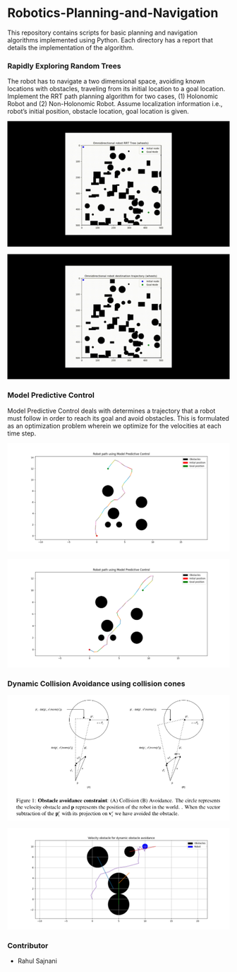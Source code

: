 # Robotics-Planning-and-Navigation


This repository contains scripts for basic planning and navigation algorithms implemented using Python. Each directory has a report that details the implementation of the algorithm.



### Rapidly Exploring Random Trees

The robot has to navigate a two dimensional space, avoiding known locations with
obstacles, traveling from its initial location to a goal location. Implement the RRT
path planning algorithm for two cases, (1) Holonomic Robot and (2) Non-Holonomic
Robot. Assume localization information i.e., robot’s initial position, obstacle location,
goal location is given.



![Omni directional robot RRT graph](./RapidlyExploringRandomTrees/video/Holonomic/Omni_wheel_RRT.mp4.gif)

![Omni bot traversing to destination](./RapidlyExploringRandomTrees/video/Holonomic/Omni_wheel_destination.mp4.gif)



### Model Predictive Control

Model Predictive Control deals with determines a trajectory that a robot must follow in order
to reach its goal and avoid obstacles. This is formulated as an optimization problem wherein
we optimize for the velocities at each time step.

![](./ModelPredictiveControl/screenshots/Figure_1.png)

![](./ModelPredictiveControl/screenshots/Figure_2.png)



### Dynamic Collision Avoidance using collision cones

![](./VelocityObstacle/screenshots/velocity_obstacle_diagram.png)

![](./VelocityObstacle/screenshots/Example_1.png)



### Contributor

- Rahul Sajnani
